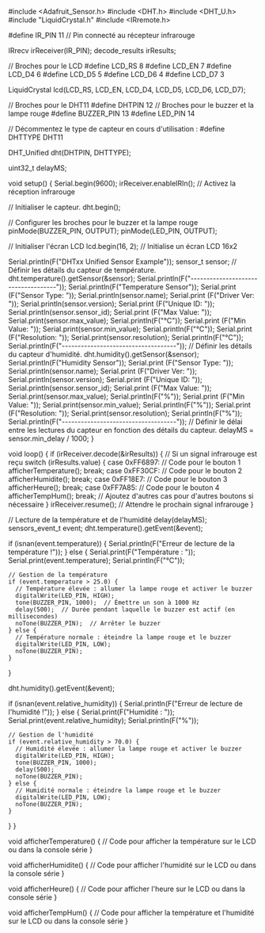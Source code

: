 #include <Adafruit_Sensor.h>
#include <DHT.h>
#include <DHT_U.h>
#include "LiquidCrystal.h"
#include <IRremote.h>

#define IR_PIN 11 // Pin connecté au récepteur infrarouge

IRrecv irReceiver(IR_PIN);
decode_results irResults;

// Broches pour le LCD
#define LCD_RS 8
#define LCD_EN 7
#define LCD_D4 6
#define LCD_D5 5
#define LCD_D6 4
#define LCD_D7 3

LiquidCrystal lcd(LCD_RS, LCD_EN, LCD_D4, LCD_D5, LCD_D6, LCD_D7);

// Broches pour le DHT11
#define DHTPIN 12
// Broches pour le buzzer et la lampe rouge
#define BUZZER_PIN 13
#define LED_PIN 14

// Décommentez le type de capteur en cours d'utilisation :
#define DHTTYPE    DHT11

DHT_Unified dht(DHTPIN, DHTTYPE);

uint32_t delayMS;

void setup() {
  Serial.begin(9600);
  irReceiver.enableIRIn(); // Activez la réception infrarouge

  // Initialiser le capteur.
  dht.begin();

  // Configurer les broches pour le buzzer et la lampe rouge
  pinMode(BUZZER_PIN, OUTPUT);
  pinMode(LED_PIN, OUTPUT);

  // Initialiser l'écran LCD
  lcd.begin(16, 2); // Initialise un écran LCD 16x2

  Serial.println(F("DHTxx Unified Sensor Example"));
  sensor_t sensor;
  // Définir les détails du capteur de température.
  dht.temperature().getSensor(&sensor);
  Serial.println(F("------------------------------------"));
  Serial.println(F("Temperature Sensor"));
  Serial.print  (F("Sensor Type: ")); Serial.println(sensor.name);
  Serial.print  (F("Driver Ver:  ")); Serial.println(sensor.version);
  Serial.print  (F("Unique ID:   ")); Serial.println(sensor.sensor_id);
  Serial.print  (F("Max Value:   ")); Serial.print(sensor.max_value); Serial.println(F("°C"));
  Serial.print  (F("Min Value:   ")); Serial.print(sensor.min_value); Serial.println(F("°C"));
  Serial.print  (F("Resolution:  ")); Serial.print(sensor.resolution); Serial.println(F("°C"));
  Serial.println(F("------------------------------------"));
  // Définir les détails du capteur d'humidité.
  dht.humidity().getSensor(&sensor);
  Serial.println(F("Humidity Sensor"));
  Serial.print  (F("Sensor Type: ")); Serial.println(sensor.name);
  Serial.print  (F("Driver Ver:  ")); Serial.println(sensor.version);
  Serial.print  (F("Unique ID:   ")); Serial.println(sensor.sensor_id);
  Serial.print  (F("Max Value:   ")); Serial.print(sensor.max_value); Serial.println(F("%"));
  Serial.print  (F("Min Value:   ")); Serial.print(sensor.min_value); Serial.println(F("%"));
  Serial.print  (F("Resolution:  ")); Serial.print(sensor.resolution); Serial.println(F("%"));
  Serial.println(F("------------------------------------"));
  // Définir le délai entre les lectures du capteur en fonction des détails du capteur.
  delayMS = sensor.min_delay / 1000;
}

void loop() {
  if (irReceiver.decode(&irResults)) {
    // Si un signal infrarouge est reçu
    switch (irResults.value) {
      case 0xFF6897: // Code pour le bouton 1
        afficherTemperature();
        break;
      case 0xFF30CF: // Code pour le bouton 2
        afficherHumidite();
        break;
      case 0xFF18E7: // Code pour le bouton 3
        afficherHeure();
        break;
      case 0xFF7A85: // Code pour le bouton 4
        afficherTempHum();
        break;
      // Ajoutez d'autres cas pour d'autres boutons si nécessaire
    }
    irReceiver.resume(); // Attendre le prochain signal infrarouge
  }
  
  // Lecture de la température et de l'humidité
  delay(delayMS);
  sensors_event_t event;
  dht.temperature().getEvent(&event);

  if (isnan(event.temperature)) {
    Serial.println(F("Erreur de lecture de la température !"));
  } else {
    Serial.print(F("Température : "));
    Serial.print(event.temperature);
    Serial.println(F("°C"));

    // Gestion de la température
    if (event.temperature > 25.0) {
      // Température élevée : allumer la lampe rouge et activer le buzzer
      digitalWrite(LED_PIN, HIGH);
      tone(BUZZER_PIN, 1000);  // Émettre un son à 1000 Hz
      delay(500);  // Durée pendant laquelle le buzzer est actif (en millisecondes)
      noTone(BUZZER_PIN);  // Arrêter le buzzer
    } else {
      // Température normale : éteindre la lampe rouge et le buzzer
      digitalWrite(LED_PIN, LOW);
      noTone(BUZZER_PIN);
    }
  }

  dht.humidity().getEvent(&event);

  if (isnan(event.relative_humidity)) {
    Serial.println(F("Erreur de lecture de l'humidité !"));
  } else {
    Serial.print(F("Humidité : "));
    Serial.print(event.relative_humidity);
    Serial.println(F("%"));

    // Gestion de l'humidité
    if (event.relative_humidity > 70.0) {
      // Humidité élevée : allumer la lampe rouge et activer le buzzer
      digitalWrite(LED_PIN, HIGH);
      tone(BUZZER_PIN, 1000);
      delay(500);
      noTone(BUZZER_PIN);
    } else {
      // Humidité normale : éteindre la lampe rouge et le buzzer
      digitalWrite(LED_PIN, LOW);
      noTone(BUZZER_PIN);
    }
  }
}

void afficherTemperature() {
  // Code pour afficher la température sur le LCD ou dans la console série
}

void afficherHumidite() {
  // Code pour afficher l'humidité sur le LCD ou dans la console série
}

void afficherHeure() {
  // Code pour afficher l'heure sur le LCD ou dans la console série
}

void afficherTempHum() {
  // Code pour afficher la température et l'humidité sur le LCD ou dans la console série
}
